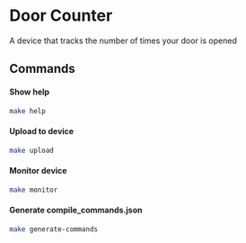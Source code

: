 # Door Counter

A device that tracks the number of times your door is opened

## Commands

#### Show help
```sh
make help
```

#### Upload to device
```sh
make upload
```

#### Monitor device
```sh
make monitor
```

#### Generate compile_commands.json
```sh
make generate-commands
```
